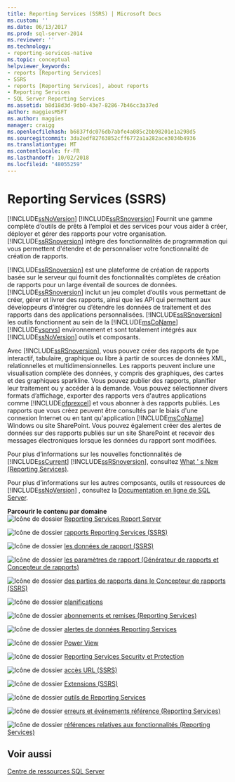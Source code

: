 ```yaml
---
title: Reporting Services (SSRS) | Microsoft Docs
ms.custom: ''
ms.date: 06/13/2017
ms.prod: sql-server-2014
ms.reviewer: ''
ms.technology:
- reporting-services-native
ms.topic: conceptual
helpviewer_keywords:
- reports [Reporting Services]
- SSRS
- reports [Reporting Services], about reports
- Reporting Services
- SQL Server Reporting Services
ms.assetid: b8d18d3d-9db0-43e7-8286-7b46cc3a37ed
author: maggiesMSFT
ms.author: maggies
manager: craigg
ms.openlocfilehash: b6837fdc076db7abfe4a085c2bb98201e1a298d5
ms.sourcegitcommit: 3da2edf82763852cff6772a1a282ace3034b4936
ms.translationtype: MT
ms.contentlocale: fr-FR
ms.lasthandoff: 10/02/2018
ms.locfileid: "48055259"
---
```

# <a name="reporting-services-ssrs"></a>Reporting Services (SSRS)
  [!INCLUDE[ssNoVersion](../includes/ssnoversion-md.md)] [!INCLUDE[ssRSnoversion](../includes/ssrsnoversion-md.md)] Fournit une gamme complète d’outils de prêts à l’emploi et des services pour vous aider à créer, déployer et gérer des rapports pour votre organisation. [!INCLUDE[ssRSnoversion](../includes/ssrsnoversion-md.md)] intègre des fonctionnalités de programmation qui vous permettent d'étendre et de personnaliser votre fonctionnalité de création de rapports.  
  
 [!INCLUDE[ssRSnoversion](../includes/ssrsnoversion-md.md)] est une plateforme de création de rapports basée sur le serveur qui fournit des fonctionnalités complètes de création de rapports pour un large éventail de sources de données. [!INCLUDE[ssRSnoversion](../includes/ssrsnoversion-md.md)] inclut un jeu complet d’outils vous permettant de créer, gérer et livrer des rapports, ainsi que les API qui permettent aux développeurs d’intégrer ou d’étendre les données de traitement et des rapports dans des applications personnalisées. [!INCLUDE[ssRSnoversion](../includes/ssrsnoversion-md.md)] les outils fonctionnent au sein de la [!INCLUDE[msCoName](../includes/msconame-md.md)] [!INCLUDE[vsprvs](../includes/vsprvs-md.md)] environnement et sont totalement intégrés aux [!INCLUDE[ssNoVersion](../includes/ssnoversion-md.md)] outils et composants.  
  
 Avec [!INCLUDE[ssRSnoversion](../includes/ssrsnoversion-md.md)], vous pouvez créer des rapports de type interactif, tabulaire, graphique ou libre à partir de sources de données XML, relationnelles et multidimensionnelles. Les rapports peuvent inclure une visualisation complète des données, y compris des graphiques, des cartes et des graphiques sparkline. Vous pouvez publier des rapports, planifier leur traitement ou y accéder à la demande. Vous pouvez sélectionner divers formats d’affichage, exporter des rapports vers d'autres applications comme [!INCLUDE[ofprexcel](../includes/ofprexcel-md.md)] et vous abonner à des rapports publiés. Les rapports que vous créez peuvent être consultés par le biais d'une connexion Internet ou en tant qu'application [!INCLUDE[msCoName](../includes/msconame-md.md)] Windows ou site SharePoint. Vous pouvez également créer des alertes de données sur des rapports publiés sur un site SharePoint et recevoir des messages électroniques lorsque les données du rapport sont modifiées.  
  
 Pour plus d’informations sur les nouvelles fonctionnalités de [!INCLUDE[ssCurrent](../includes/sscurrent-md.md)] [!INCLUDE[ssRSnoversion](../includes/ssrsnoversion-md.md)], consultez [What ' s New &#40;Reporting Services&#41;](../../2014/reporting-services/what-s-new-reporting-services.md).  
  
 Pour plus d'informations sur les autres composants, outils et ressources de [!INCLUDE[ssNoVersion](../includes/ssnoversion-md.md)] , consultez la [Documentation en ligne de SQL Server](../2014-toc/books-online-for-sql-server-2014.md).  
  
 **Parcourir le contenu par domaine**  
 ![Icône de dossier](media/hlp-16folder.gif "icône de dossier") [Reporting Services Report Server](../../2014/reporting-services/reporting-services-report-server.md)  
  
 ![Icône de dossier](media/hlp-16folder.gif "icône de dossier") [rapports Reporting Services &#40;SSRS&#41;](reports/reporting-services-reports-ssrs.md)  
  
 ![Icône de dossier](media/hlp-16folder.gif "icône de dossier") [les données de rapport &#40;SSRS&#41;](report-data/report-data-ssrs.md)  
  
 ![Icône de dossier](media/hlp-16folder.gif "icône de dossier") [les paramètres de rapport &#40;Générateur de rapports et Concepteur de rapports&#41;](report-design/report-parameters-report-builder-and-report-designer.md)  
  
 ![Icône de dossier](media/hlp-16folder.gif "icône de dossier") [des parties de rapports dans le Concepteur de rapports &#40;SSRS&#41;](report-design/report-parts-in-report-designer-ssrs.md)  
  
 ![Icône de dossier](media/hlp-16folder.gif "icône de dossier") [planifications](subscriptions/schedules.md)  
  
 ![Icône de dossier](media/hlp-16folder.gif "icône de dossier") [abonnements et remises &#40;Reporting Services&#41;](subscriptions/subscriptions-and-delivery-reporting-services.md)  
  
 ![Icône de dossier](media/hlp-16folder.gif "icône de dossier") [alertes de données Reporting Services](../ssms/agent/alerts.md)  
  
 ![Icône de dossier](media/hlp-16folder.gif "icône de dossier") [Power View](http://office.microsoft.com/excel-help/power-view-explore-visualize-and-present-your-data-HA102835634.aspx)  
  
 ![Icône de dossier](media/hlp-16folder.gif "icône de dossier") [Reporting Services Security et Protection](security/reporting-services-security-and-protection.md)  
  
 ![Icône de dossier](media/hlp-16folder.gif "icône de dossier") [accès URL &#40;SSRS&#41;](url-access-ssrs.md)  
  
 ![Icône de dossier](media/hlp-16folder.gif "icône de dossier") [Extensions &#40;SSRS&#41;](extensions-ssrs.md)  
  
 ![Icône de dossier](media/hlp-16folder.gif "icône de dossier") [outils de Reporting Services](tools/reporting-services-tools.md)  
  
 ![Icône de dossier](media/hlp-16folder.gif "icône de dossier") [erreurs et événements référence &#40;Reporting Services&#41;](troubleshooting/errors-and-events-reference-reporting-services.md)  
  
 ![Icône de dossier](media/hlp-16folder.gif "icône de dossier") [références relatives aux fonctionnalités &#40;Reporting Services&#41;](feature-reference-reporting-services.md)  
  
## <a name="see-also"></a>Voir aussi  
 [Centre de ressources SQL Server](http://go.microsoft.com/fwlink/?linkID=219676)  
  
  
